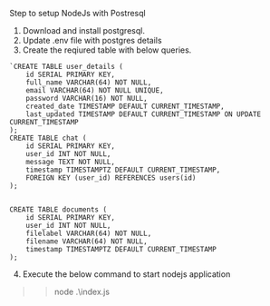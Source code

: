 Step to setup NodeJs with Postresql
1. Download and install postgresql.
2. Update .env file with postgres details
3. Create the reqiured table with below queries.

````
`CREATE TABLE user_details (
    id SERIAL PRIMARY KEY,
    full_name VARCHAR(64) NOT NULL,
    email VARCHAR(64) NOT NULL UNIQUE,
    password VARCHAR(16) NOT NULL,
    created_date TIMESTAMP DEFAULT CURRENT_TIMESTAMP,
    last_updated TIMESTAMP DEFAULT CURRENT_TIMESTAMP ON UPDATE CURRENT_TIMESTAMP
);
CREATE TABLE chat (
    id SERIAL PRIMARY KEY,
    user_id INT NOT NULL,
    message TEXT NOT NULL,
    timestamp TIMESTAMPTZ DEFAULT CURRENT_TIMESTAMP,
    FOREIGN KEY (user_id) REFERENCES users(id)
);


CREATE TABLE documents (
    id SERIAL PRIMARY KEY,
    user_id INT NOT NULL,
    filelabel VARCHAR(64) NOT NULL,
    filename VARCHAR(64) NOT NULL,
    timestamp TIMESTAMPTZ DEFAULT CURRENT_TIMESTAMP
);
````

4. Execute the below command to start nodejs application
>> node .\index.js
